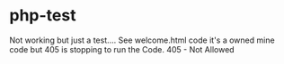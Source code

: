 # php-test
Not working but just a test....
See welcome.html code it's a owned mine code but 405 is stopping to run the Code. 405 - Not Allowed
